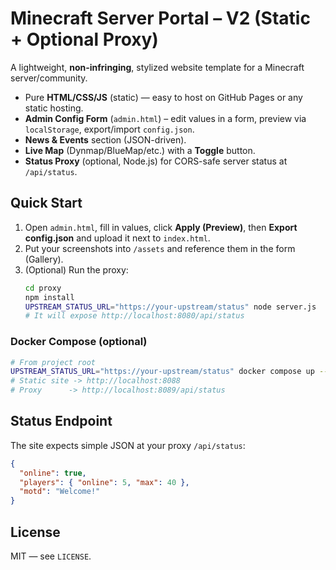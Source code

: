 # Minecraft Server Portal – V2 (Static + Optional Proxy)

A lightweight, **non-infringing**, stylized website template for a Minecraft server/community.

- Pure **HTML/CSS/JS** (static) — easy to host on GitHub Pages or any static hosting.
- **Admin Config Form** (`admin.html`) – edit values in a form, preview via `localStorage`, export/import `config.json`.
- **News & Events** section (JSON-driven).
- **Live Map** (Dynmap/BlueMap/etc.) with a **Toggle** button.
- **Status Proxy** (optional, Node.js) for CORS-safe server status at `/api/status`.

## Quick Start
1. Open `admin.html`, fill in values, click **Apply (Preview)**, then **Export config.json** and upload it next to `index.html`.
2. Put your screenshots into `/assets` and reference them in the form (Gallery).
3. (Optional) Run the proxy:
   ```bash
   cd proxy
   npm install
   UPSTREAM_STATUS_URL="https://your-upstream/status" node server.js
   # It will expose http://localhost:8080/api/status
   ```

### Docker Compose (optional)
```bash
# From project root
UPSTREAM_STATUS_URL="https://your-upstream/status" docker compose up --build
# Static site -> http://localhost:8088
# Proxy      -> http://localhost:8089/api/status
```

## Status Endpoint
The site expects simple JSON at your proxy `/api/status`:
```json
{
  "online": true,
  "players": { "online": 5, "max": 40 },
  "motd": "Welcome!"
}
```

## License
MIT — see `LICENSE`.
